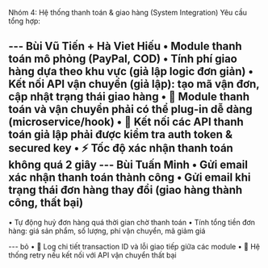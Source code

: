 Nhóm 4: Hệ thống thanh toán & giao hàng (System Integration)
Yêu cầu tổng hợp:

--- Bùi Vũ Tiến + Hà Viet Hiếu
•	Module thanh toán mô phỏng (PayPal, COD)
•	Tính phí giao hàng dựa theo khu vực (giả lập logic đơn giản)
•	Kết nối API vận chuyển (giả lập): tạo mã vận đơn, cập nhật trạng thái giao hàng
•	🧱 Module thanh toán và vận chuyển phải có thể plug-in dễ dàng (microservice/hook)
•	🔐 Kết nối các API thanh toán giả lập phải được kiểm tra auth token & secured key
•	⚡ Tốc độ xác nhận thanh toán không quá 2 giây
--- Bùi Tuấn Minh
•	Gửi email xác nhận thanh toán thành công
•	Gửi email khi trạng thái đơn hàng thay đổi (giao hàng thành công, thất bại)
---
•	Tự động huỷ đơn hàng quá thời gian chờ thanh toán
•	Tính tổng tiền đơn hàng: giá sản phẩm, số lượng, phí vận chuyển, mã giảm giá

--- bỏ
•	🐞 Log chi tiết transaction ID và lỗi giao tiếp giữa các module
•	🔁 Hệ thống retry nếu kết nối với API vận chuyển thất bại
